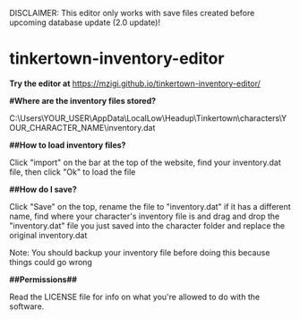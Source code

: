 DISCLAIMER: This editor only works with save files created before upcoming database update (2.0 update)!


# tinkertown-inventory-editor

**Try the editor at**
https://mzigi.github.io/tinkertown-inventory-editor/

**#Where are the inventory files stored?**

C:\Users\YOUR_USER\AppData\LocalLow\Headup\Tinkertown\characters\YOUR_CHARACTER_NAME\inventory.dat

**##How to load inventory files?**

Click "import" on the bar at the top of the website, find your inventory.dat file, then click "Ok" to load the file

**##How do I save?**

Click "Save" on the top, rename the file to "inventory.dat" if it has a different name, find where your character's inventory file is
and drag and drop the "inventory.dat" file you just saved into the character folder and replace the original inventory.dat

Note: You should backup your inventory file before doing this because things could go wrong

**##Permissions##**

Read the LICENSE file for info on what you're allowed to do with the software.
